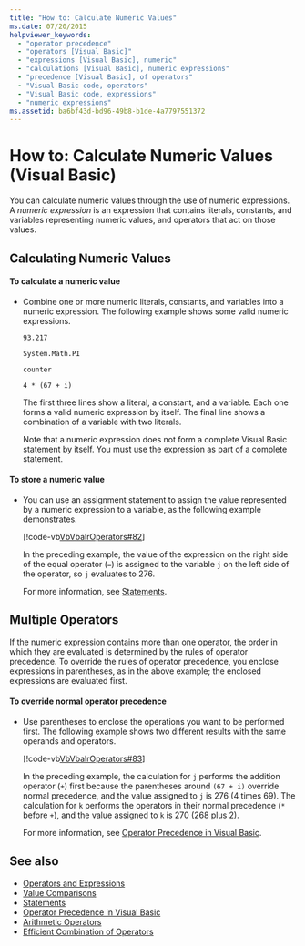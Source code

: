 ```yaml
---
title: "How to: Calculate Numeric Values"
ms.date: 07/20/2015
helpviewer_keywords: 
  - "operator precedence"
  - "operators [Visual Basic]"
  - "expressions [Visual Basic], numeric"
  - "calculations [Visual Basic], numeric expressions"
  - "precedence [Visual Basic], of operators"
  - "Visual Basic code, operators"
  - "Visual Basic code, expressions"
  - "numeric expressions"
ms.assetid: ba6bf43d-bd96-49b8-b1de-4a7797551372
---
```

# How to: Calculate Numeric Values (Visual Basic)
You can calculate numeric values through the use of numeric expressions. A *numeric expression* is an expression that contains literals, constants, and variables representing numeric values, and operators that act on those values.  
  
## Calculating Numeric Values  
  
#### To calculate a numeric value  
  
- Combine one or more numeric literals, constants, and variables into a numeric expression. The following example shows some valid numeric expressions.  
  
     `93.217`  
  
     `System.Math.PI`  
  
     `counter`  
  
     `4 * (67 + i)`  
  
     The first three lines show a literal, a constant, and a variable. Each one forms a valid numeric expression by itself. The final line shows a combination of a variable with two literals.  
  
     Note that a numeric expression does not form a complete Visual Basic statement by itself. You must use the expression as part of a complete statement.  
  
#### To store a numeric value  
  
- You can use an assignment statement to assign the value represented by a numeric expression to a variable, as the following example demonstrates.  
  
     [!code-vb[VbVbalrOperators#82](~/samples/snippets/visualbasic/VS_Snippets_VBCSharp/VbVbalrOperators/VB/Class1.vb#82)]  
  
     In the preceding example, the value of the expression on the right side of the equal operator (`=`) is assigned to the variable `j` on the left side of the operator, so `j` evaluates to 276.  
  
     For more information, see [Statements](../../../language-reference/statements/index.md).  
  
## Multiple Operators  
 If the numeric expression contains more than one operator, the order in which they are evaluated is determined by the rules of operator precedence. To override the rules of operator precedence, you enclose expressions in parentheses, as in the above example; the enclosed expressions are evaluated first.  
  
#### To override normal operator precedence  
  
- Use parentheses to enclose the operations you want to be performed first. The following example shows two different results with the same operands and operators.  
  
     [!code-vb[VbVbalrOperators#83](~/samples/snippets/visualbasic/VS_Snippets_VBCSharp/VbVbalrOperators/VB/Class1.vb#83)]  
  
     In the preceding example, the calculation for `j` performs the addition operator (`+`) first because the parentheses around `(67 + i)` override normal precedence, and the value assigned to `j` is 276 (4 times 69). The calculation for `k` performs the operators in their normal precedence (`*` before `+`), and the value assigned to `k` is 270 (268 plus 2).  
  
     For more information, see [Operator Precedence in Visual Basic](../../../language-reference/operators/operator-precedence.md).  
  
## See also

- [Operators and Expressions](index.md)
- [Value Comparisons](value-comparisons.md)
- [Statements](../../../language-reference/statements/index.md)
- [Operator Precedence in Visual Basic](../../../language-reference/operators/operator-precedence.md)
- [Arithmetic Operators](../../../language-reference/operators/arithmetic-operators.md)
- [Efficient Combination of Operators](efficient-combination-of-operators.md)
